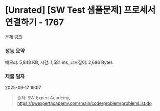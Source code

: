 # [Unrated] [SW Test 샘플문제] 프로세서 연결하기 - 1767 

[문제 링크](https://swexpertacademy.com/main/code/problem/problemDetail.do?contestProbId=AV4suNtaXFEDFAUf) 

### 성능 요약

메모리: 5,848 KB, 시간: 1,581 ms, 코드길이: 2,686 Bytes

### 제출 일자

2025-09-17 19:07



> 출처: SW Expert Academy, https://swexpertacademy.com/main/code/problem/problemList.do